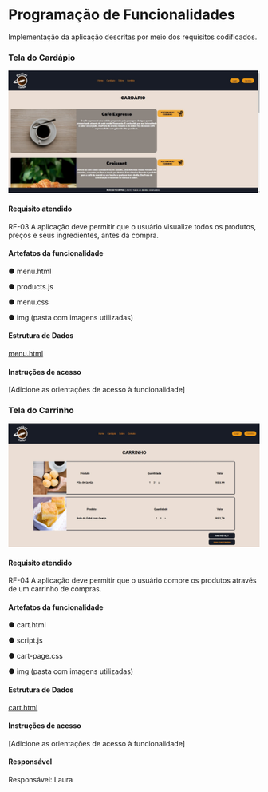 # Programação de Funcionalidades

Implementação da aplicação descritas por meio dos requisitos codificados. 

### Tela do Cardápio

![Cardápio](./img/Tela-Cardapio.jpg)


#### Requisito atendido

RF-03 	A aplicação deve permitir que o usuário visualize todos os produtos, preços e seus ingredientes, antes da compra.


#### Artefatos da funcionalidade

● menu.html

● products.js

● menu.css

● img (pasta com imagens utilizadas)


#### Estrutura de Dados

[menu.html](https://github.com/ICEI-PUC-Minas-PMV-ADS/pmv-ads-2023-2-e1-proj-web-t1-expresso-virtual/blob/main/codigo-fonte/Menu-page/menu.html)


#### Instruções de acesso

[Adicione as orientações de acesso à funcionalidade]

### Tela do Carrinho

![Carrinho](./img/Tela-Carrinho.jpg)


#### Requisito atendido

RF-04 	A aplicação deve permitir que o usuário compre os produtos através de um carrinho de compras.

#### Artefatos da funcionalidade

● cart.html

● script.js

● cart-page.css

● img (pasta com imagens utilizadas)


#### Estrutura de Dados

[cart.html](https://github.com/ICEI-PUC-Minas-PMV-ADS/pmv-ads-2023-2-e1-proj-web-t1-expresso-virtual/blob/main/codigo-fonte/Cart-Page/cart.html)


#### Instruções de acesso

[Adicione as orientações de acesso à funcionalidade]




#### Responsável

Responsável: Laura


